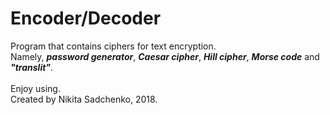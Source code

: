 # Encoder/Decoder
Program that contains ciphers for text encryption.
<br>
Namely, <b><i>password generator</i></b>, <b><i>Caesar cipher</i></b>, <b><i>Hill cipher</i></b>, <b><i>Morse code</i></b> and <b><i>"translit"</i></b>.
<br><br>
Enjoy using.
<br>
Created by Nikita Sadchenko, 2018.
